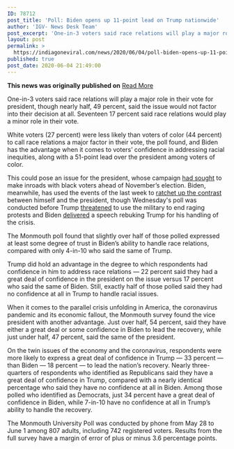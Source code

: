 ```yaml
---
ID: 78712
post_title: 'Poll: Biden opens up 11-point lead on Trump nationwide'
author: 'IGV- News Desk Team'
post_excerpt: 'One-in-3 voters said race relations will play a major role in their vote for president, though nearly half, 49 percent, said the issue would not factor into their decision at all. Seventeen 17 percent said race relations would play a minor role in their vote. White voters (27 percent) were less likely than voters of&hellip;'
layout: post
permalink: >
  https://indiagoneviral.com/news/2020/06/04/poll-biden-opens-up-11-point-lead-on-trump-nationwide/78712/india-gone-viral/
published: true
post_date: 2020-06-04 21:49:00
---
```

<b>This news was originally published on</b> <a href="https://www.politico.com/news/2020/06/03/joe-biden-trump-poll-monmouth-298470" class="button purchase" rel="nofollow noopener noreferrer" target="_blank">Read More</a> <br/><section><div>

<div>
<div>
<div>
<div>
<p>One-in-3 voters said race relations will play a major role in their vote for president, though nearly half, 49 percent, said the issue would not factor into their decision at all. Seventeen 17 percent said race relations would play a minor role in their vote.</p>
<p>White voters (27 percent) were less likely than voters of color (44 percent) to call race relations a major factor in their vote, the poll found, and Biden has the advantage when it comes to voters’ confidence in addressing racial inequities, along with a 51-point lead over the president among voters of color.</p><p>This could pose an issue for the president, whose campaign <a href="https://www.politico.com/news/2020/05/29/trump-black-voters-police-289564" target="_blank" rel="noopener noreferrer">had sought</a> to make inroads with black voters ahead of November’s election. Biden, meanwhile, has used the events of the last week to <a href="https://www.politico.com/news/2020/06/01/biden-trump-contrast-2020-295150" target="_blank" rel="noopener noreferrer">ratchet up the contrast</a> between himself and the president, though Wednesday's poll was conducted before Trump <a href="https://www.politico.com/news/2020/06/01/trump-deploy-federal-assets-protests-294298" target="_blank" rel="noopener noreferrer">threatened</a> to use the military to end raging protests and Biden <a href="https://www.politico.com/news/2020/06/02/biden-blasts-trump-flames-of-hate-296144" target="_blank" rel="noopener noreferrer">delivered</a> a speech rebuking Trump for his handling of the crisis.</p>
<p>The Monmouth poll found that slightly over half of those polled expressed at least some degree of trust in Biden’s ability to handle race relations, compared with only 4-in-10 who said the same of Trump. </p>
<p>Trump did hold an advantage in the degree to which respondents had confidence in him to address race relations — 22 percent said they had a great deal of confidence in the president on the issue versus 17 percent who said the same of Biden. Still, exactly half of those polled said they had no confidence at all in Trump to handle racial issues. </p>
<p>When it comes to the parallel crisis unfolding in America, the coronavirus pandemic and its economic fallout, the Monmouth survey found the vice president with another advantage. Just over half, 54 percent, said they have either a great deal or some confidence in Biden to lead the recovery, while just under half, 47 percent, said the same of the president. </p>
<p>On the twin issues of the economy and the coronavirus, respondents were more likely to express a great deal of confidence in Trump — 33 percent — than Biden — 18 percent — to lead the nation’s recovery. Nearly three-quarters of respondents who identified as Republicans said they have a great deal of confidence in Trump, compared with a nearly identical percentage who said they have no confidence at all in Biden. Among those polled who identified as Democrats, just 34 percent have a great deal of confidence in Biden, while 7-in-10 have no confidence at all in Trump’s ability to handle the recovery.</p>
<p>The Monmouth University Poll was conducted by phone from May 28 to June 1 among 807 adults, including 742 registered voters. Results from the full survey have a margin of error of plus or minus 3.6 percentage points.</p></div>
</div>

</div>
</div>
</div>
</section>